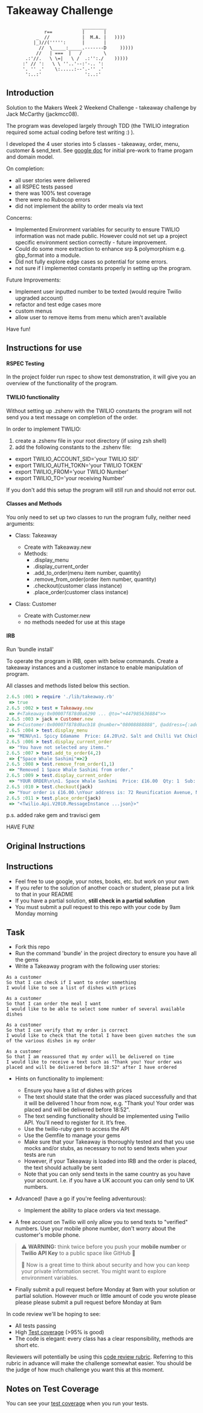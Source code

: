 Takeaway Challenge
==================

```
                            _________
              r==           |       |
           _  //            |  M.A. |   ))))
          |_)//(''''':      |       |
            //  \_____:_____.-------D     )))))
           //   | ===  |   /        \
       .:'//.   \ \=|   \ /  .:'':./    )))))
      :' // ':   \ \ ''..'--:'-.. ':
      '. '' .'    \:.....:--'.-'' .'
       ':..:'                ':..:'

 ```

Introduction
---------

Solution to the Makers Week 2 Weekend Challenge - takeaway challenge by Jack McCarthy (jackmcc08).

The program was developed largely through TDD (the TWILIO integration required some actual coding before test writing :) ).

I developed the 4 user stories into 5 classes - takeaway, order, menu, customer & send_text. See [google doc](https://docs.google.com/document/d/119-FgcFIqvIv14avQnq6bQnjIslTz9yxshp36d3w1Xo/edit?usp=sharing) for initial pre-work to frame progam and domain model.

On completion:
- all user stories were delivered
- all RSPEC tests passed
- there was 100% test coverage
- there were no Rubocop errors
- did not implement the ability to order meals via text

Concerns:
- Implemented Environment variables for security to ensure TWILIO information was not made public. However could not set up a project specific environment section correctly - future improvement.
- Could do some more extraction to enhance srp & polymorphism e.g. gbp_format into a module.
- Did not fully explore edge cases so potential for some errors.
- not sure if I implemented constants properly in setting up the program.

Future Improvements:
- Implement user inputted number to be texted (would require Twilio upgraded account)
- refactor and test edge cases more
- custom menus
- allow user to remove items from menu which aren't available

Have fun!

Instructions for use
----------
#### RSPEC Testing
In the project folder run rspec to show test demonstration, it will give you an overview of the functionality of the program.

#### TWILIO functionality
Without setting up .zshenv with the TWILIO constants the program will not send you a text message on completion of the order.

In order to implement TWILIO:
1. create a .zshenv file in your root directory (if using zsh shell)
2. add the following constants to the .zshenv file:
- export TWILIO_ACCOUNT_SID='your TWILIO SID'
- export TWILIO_AUTH_TOKN='your TWILIO TOKEN'
- export TWILIO_FROM='your TWILIO Number'
- export TWILIO_TO='your receiving Number'

If you don't add this setup the program will still run and should not error out.

#### Classes and Methods

You only need to set up two classes to run the program fully, neither need arguments:
- Class: Takeaway
  - Create with Takeaway.new
  - Methods:
    - .display_menu
    - .display_current_order
    - .add_to_order(menu item number, quantity)
    - .remove_from_order(order item number, quantity)
    - .checkout(customer class instance)
    - .place_order(customer class instance)

- Class: Customer
  - Create with Customer.new
  - no methods needed for use at this stage

#### IRB

Run 'bundle install'

To operate the program in IRB, open with below commands. Create a takeaway instances and a customer instance to enable manipulation of program.

All classes and methods listed below this section.

```ruby
2.6.5 :001 > require './lib/takeaway.rb'
 => true
2.6.5 :002 > test = Takeaway.new
 => #<Takeaway:0x00007f878d0a6290 ... @to="+447985636884">>
2.6.5 :003 > jack = Customer.new
 => #<Customer:0x00007f878d0acb18 @number="08008888888", @address={:address=>"72 Reunification Avenue, New Tokyo, UNC", :post_code=>"12NE XS9"}, @payment={:type=>"credit_card", :number=>78385283584, :expiry_date=>"12/77", :ccc=>888}>
2.6.5 :004 > test.display_menu
 => "MENU\n1. Spicy Edamame  Price: £4.20\n2. Salt and Chilli Vat Chicken Strips  Price: £5.20\n3. Tempura Seaweed Fish  Price: £8.00\n4. Space Whale Sashimi  Price: £16.00\n5. Venerable Dragon Roll  Price: £9.80"
2.6.5 :006 > test.display_current_order
 => "You have not selected any items."
2.6.5 :007 > test.add_to_order(4,2)
 => {"Space Whale Sashimi"=>2}
2.6.5 :008 > test.remove_from_order(1,1)
 => "Removed 1 Space Whale Sashimi from order."
2.6.5 :009 > test.display_current_order
 => "YOUR ORDER\n\n1. Space Whale Sashimi  Price: £16.00  Qty: 1  Sub: £16.00\n\nTOTAL: £16.00"
2.6.5 :010 > test.checkout(jack)
 => "Your order is £16.00.\nYour address is: 72 Reunification Avenue, New Tokyo, UNC, 12NE XS9\nYour number is: 08008888888\n\nPlease press PLACE ORDER to confirm."
2.6.5 :011 > test.place_order(jack)
 => "<Twilio.Api.V2010.MessageInstance ...json}>"

 ```
p.s. added rake gem and travisci gem


HAVE FUN!

## Original Instructions

Instructions
-------

* Feel free to use google, your notes, books, etc. but work on your own
* If you refer to the solution of another coach or student, please put a link to that in your README
* If you have a partial solution, **still check in a partial solution**
* You must submit a pull request to this repo with your code by 9am Monday morning

Task
-----

* Fork this repo
* Run the command 'bundle' in the project directory to ensure you have all the gems
* Write a Takeaway program with the following user stories:

```
As a customer
So that I can check if I want to order something
I would like to see a list of dishes with prices

As a customer
So that I can order the meal I want
I would like to be able to select some number of several available dishes

As a customer
So that I can verify that my order is correct
I would like to check that the total I have been given matches the sum of the various dishes in my order

As a customer
So that I am reassured that my order will be delivered on time
I would like to receive a text such as "Thank you! Your order was placed and will be delivered before 18:52" after I have ordered
```

* Hints on functionality to implement:
  * Ensure you have a list of dishes with prices
  * The text should state that the order was placed successfully and that it will be delivered 1 hour from now, e.g. "Thank you! Your order was placed and will be delivered before 18:52".
  * The text sending functionality should be implemented using Twilio API. You'll need to register for it. It’s free.
  * Use the twilio-ruby gem to access the API
  * Use the Gemfile to manage your gems
  * Make sure that your Takeaway is thoroughly tested and that you use mocks and/or stubs, as necessary to not to send texts when your tests are run
  * However, if your Takeaway is loaded into IRB and the order is placed, the text should actually be sent
  * Note that you can only send texts in the same country as you have your account. I.e. if you have a UK account you can only send to UK numbers.

* Advanced! (have a go if you're feeling adventurous):
  * Implement the ability to place orders via text message.

* A free account on Twilio will only allow you to send texts to "verified" numbers. Use your mobile phone number, don't worry about the customer's mobile phone.

> :warning: **WARNING:** think twice before you push your **mobile number** or **Twilio API Key** to a public space like GitHub :eyes:
>
> :key: Now is a great time to think about security and how you can keep your private information secret. You might want to explore environment variables.

* Finally submit a pull request before Monday at 9am with your solution or partial solution.  However much or little amount of code you wrote please please please submit a pull request before Monday at 9am


In code review we'll be hoping to see:

* All tests passing
* High [Test coverage](https://github.com/makersacademy/course/blob/master/pills/test_coverage.md) (>95% is good)
* The code is elegant: every class has a clear responsibility, methods are short etc.

Reviewers will potentially be using this [code review rubric](docs/review.md).  Referring to this rubric in advance will make the challenge somewhat easier.  You should be the judge of how much challenge you want this at this moment.

Notes on Test Coverage
------------------

You can see your [test coverage](https://github.com/makersacademy/course/blob/master/pills/test_coverage.md) when you run your tests.
